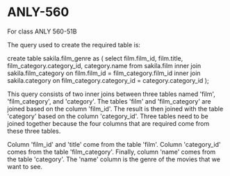 # ANLY-560
For class ANLY 560-51B

The query used to create the required table is:

create table sakila.film_genre as (
select film.film_id, film.title, film_category.category_id, category.name from
sakila.film inner join sakila.film_category on film.film_id = film_category.film_id
inner join sakila.category on film_category.category_id = category.category_id
);

This query consists of two inner joins between three tables named 'film', 'film_category', and 'category'. The tables 'film' and 'film_category' are joined based on the column 'film_id'. The result is then joined with the table 'category' based on the column 'category_id'. Three tables need to be joined together because the four columns that are required come from these three tables.

Column 'film_id' and 'title' come from the table 'film'. Column 'category_id' comes from the table 'film_category'. Finally, column 'name' comes from the table 'category'. The 'name' column is the genre of the movies that we want to see.
